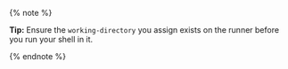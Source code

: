{% note %}

**Tip:** Ensure the `working-directory` you assign exists on the runner before you run your shell in it.

{% endnote %}
